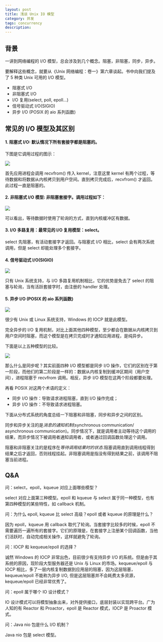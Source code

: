 ```yaml
---
layout: post
title: 浅谈 Unix IO 模型
category: 并发
tags: concurrency
description: 
---
```


## 背景

一讲到网络编程的 I/O 模型，总会涉及到几个概念。阻塞，非阻塞，同步，异步。

要解释这些概念，就要从《Unix 网络编程：卷一》第六章谈起。书中向我们提及了 5 种类 Unix 可用的 I/O 模型。

* 阻塞式 I/O
* 非阻塞式 I/O
* I/O 复用(select, poll, epoll...)
* 信号驱动式 I/O(SIGIO)
* 异步 I/O (POSIX 的 aio 系列函数)

## 常见的 I/O 模型及其区别

#### 1. 阻塞式 I/O: 默认情况下所有套接字都是阻塞的。

下图是它调用过程的图示：

![](https://pic2.zhimg.com/e83d68da03da2e8c1568b4b4b630edfd_b.jpg)

首先应用进程会调用 recvfrom() 传入 kernel，注意这里 kernel 有两个过程，等待数据和将数据从内核拷贝到用户空间。直到拷贝完成后，recvfrom() 才返回。此过程一直是阻塞的。

#### 2. 非阻塞式 I/O 模型: 非阻塞套接字。调用过程如下：

![](https://pic1.zhimg.com/4bc31cab27a9a732ab7d1ba9e674ed64_b.jpg)

可以看出，等待数据时使用了轮询的方式，直到内核缓冲区有数据。

#### 3. I/O 多路复用：最常见的 I/O 复用模型：select。

select 先阻塞，有活动套接字才返回。与阻塞式 I/O 相比，select 会有两次系统调用，但是 select 却能处理多个套接字。

#### 4. 信号驱动式 I/O(SIGIO)

![](https://pic1.zhimg.com/6294fb7f7f5c22e39187a490c35ac6f0_b.jpg)

只有 Unix 系统支持，与 I/O 多路复用机制相比，它的优势是免去了 select 的阻塞与轮询，当有活跃套接字时，由注册的 handler 处理。

#### 5. 异步 I/O (POSIX 的 aio 系列函数)

![](https://pic2.zhimg.com/5819fd0fdff2bd4fdc9652291aca1831_b.jpg)

很少有 Unix 或 Linux 系统支持，Windows 的 IOCP 就是此模型。 

完全异步的 I/O 复用机制，对比上面其他四种模型，至少都会在数据从内核拷贝到用户空间时阻塞，而这个模型是在拷贝完成时才通知应用进程，是纯异步。

下面是以上五种模型的比较。

![](https://pic4.zhimg.com/8244d924a12eaf42d61b41718c559bff_b.jpg)

那么什么是同步呢？其实前面四种 I/O 模型都是同步 I/O 操作，它们的区别在于第一阶段，而他们的第二阶段是一样的：数据从内核复制到缓冲区期间（用户空间），进程阻塞于 recvfrom 调用。相反，异步 I/O 模型在这两个阶段都要处理。

再看 POSIX 对这两个术语的定义：

* 同步 I/O 操作：导致请求进程阻塞，直到 I/O 操作完成；
* 异步 I/O 操作：不导致请求进程阻塞。

下面从分布式系统的角度总结一下阻塞和非阻塞，同步和异步之间的区别。

同步和异步关注的是*消息的通知机制*(synchronous communication/ asynchronous communication)。同步情况下，就是调用者主动等待这个调用的结果，而异步情况下被调用者通知调用者，或者通过回调函数处理这个调用。

阻塞和非阻塞关注的是程序在*等待调用结果时的状态*.阻塞调用直到调用线程得到结果之后才返回，否则线程挂起。非阻塞调用是指没有得到结果之前，该调用不阻塞当前进程。
 
## Q&A

问：select，epoll，kqueue 对应上面哪些模型？

select 对应上面第三种模型。epoll 和 kqueue 与 select 属于同一种模型，也有第四种模型的某些特性，如 callback 机制。

问：为什么 epoll, kqueue 比 select 高级？epoll 或者 kqueue 的原理是什么？

因为 epoll，kqueue 用 callback 取代了轮询。当套接字比较多的时候，epoll 不需要遍历一遍所有的套接字。它们的原理是，在套接字上注册某个回调函数，当他们活跃时，自动完成相关操作，这样就避免了轮询。

问：IOCP 和 kequeue/epoll 的选择？

诚然 Windows 的 IOCP 非常出色，目前很少有支持异步 I/O 的系统。但是由于其系统的原因，现阶段大型服务器还是 Unix 与 Linux 的市场。kequeue/epoll 与 IOCP 相比，多了一层内核复制数据到应用层的阻塞，因为这层阻塞，kequeue/epoll 不能称为异步 I/O, 但是这层阻塞并不会耗费太多资源，kequeue/epoll 已经非常优秀了。

问：epoll 属于哪个 IO 设计模式？

IO 设计模式可以将模型抽象出来，对外提供接口，底层封装以实现跨平台。广为人知的有 Reactor 和 Proactor，epoll 是 Reactor 模式，IOCP 是 Proactor 模式。

问：Java nio 包是什么 I/O 机制？

Java nio 包是 select 模型。

